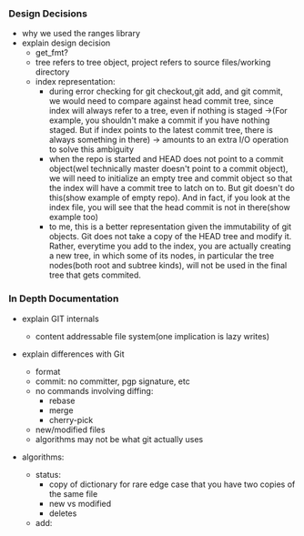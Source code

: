 ### Design Decisions
* why we used the ranges library
* explain design decision
    * get_fmt?
    * tree refers to tree object, project refers to source files/working directory
    * index representation:
        - during error checking for git checkout,git add, and git commit, we would need to compare against head commit tree, since index will always refer to a tree, even if nothing is staged ->(For example, you shouldn't make a commit if you have nothing staged. But if index points to the latest commit tree, there is always something in there) -> amounts to an extra I/O operation to solve this ambiguity
        - when the repo is started and HEAD does not point to a commit object(wel technically master doesn't point to a commit object), we will need to initialize an empty tree and commit object so that the index will have a commit tree to latch on to. But git doesn't do this(show example of empty repo). And in fact, if you look at the index file, you will see that the head commit is not in there(show example too)
        - to me, this is a better representation given the immutability of git objects. Git does not take a copy of the HEAD tree and modify it. Rather, everytime you add to the index, you are actually creating a new tree, in which some of its nodes, in particular the tree nodes(both root and subtree kinds), will not be used in the final tree that gets commited.

### In Depth Documentation
* explain GIT internals
    * content addressable file system(one implication is lazy writes)
* explain differences with Git
    * format
    * commit: no committer, pgp signature, etc
    * no commands involving diffing:
        * rebase
        * merge
        * cherry-pick
    * new/modified files
    * algorithms may not be what git actually uses

* algorithms:
    * status:
        - copy of dictionary for rare edge case that you have two copies of the same file
        - new vs modified
        - deletes
    * add:
